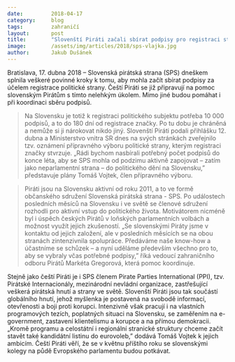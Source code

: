 ```yaml
---
date:         2018-04-17
category:     blog
tags:         zahraničí
layout:       post
title:        "Slovenští Piráti začali sbírat podpisy pro registraci strany"
image:        /assets/img/articles/2018/sps-vlajka.jpg
author:       Jakub Dušánek
---
```



Bratislava, 17. dubna 2018 – Slovenská pirátská strana (SPS) dneškem splnila veškeré povinné kroky k tomu, aby mohla začít sbírat podpisy za účelem registrace politické strany. Čeští Piráti se již připravují na pomoc slovenským Pirátům s tímto nelehkým úkolem. Mimo jiné budou pomáhat i při koordinaci sběru podpisů.

> Na Slovensku je totiž k registraci politického subjektu potřeba 10 000 podpisů, a to do 180 dní od registrace značky. Po tu dobu je chráněná a nemůže si ji nárokovat nikdo jiný. Slovenští Piráti podali přihlášku 12. dubna a Ministerstvo vnitra SR dnes na svých stránkách zveřejnilo tzv. oznámení přípravného výboru politické strany, kterým registraci značky stvrzuje. „Rádi bychom nasbírali potřebný počet podpisů do konce léta, aby se SPS mohla od podzimu aktivně zapojovat – zatím jako neparlamentní strana – do politického dění na Slovensku,” představuje plány Tomáš Vojtek, člen přípravného výboru.

> Piráti jsou na Slovensku aktivní od roku 2011, a to ve formě občanského sdružení Slovenská pirátská strana - SPS. Po událostech posledních měsíců na Slovensku i ve světě se členové sdružení rozhodli pro aktivní vstup do politického života. Motivátorem nicméně byl i úspěch českých Pirátů v loňských parlamentních volbách a možnost využít jejich zkušeností. „Se slovenskými Piráty jsme v kontaktu od jejich založení, ale v posledních měsících se na obou stranách zintenzivnila spolupráce. Předáváme naše know-how a účastníme se schůzek – a nyní uděláme především všechno pro to, aby se vybraly včas potřebné podpisy,”  říká vedoucí zahraničního odboru Pirátů Markéta Gregorová, která pomoc koordinuje.

Stejně jako čeští Piráti je i SPS členem Pirate Parties International (PPI), tzv. Pirátské Internacionály, mezinárodní nevládní organizace, zastřešující veškerá pirátská hnutí a strany ve světě. Slovenští Piráti jsou tak součástí globálního hnutí, jehož myšlenka je postavená na svobodě informací, otevřenosti a boji proti korupci. Intenzivně však pracují i na vlastních programových tezích, poplatných situaci na Slovensku, se zaměřením na e-government, zastavení klientelismu a korupce a na přímou demokracii. „Kromě programu a celostátní i regionální stranické struktury chceme začít stavět také kandidátní listinu do eurovoleb,” dodává Tomáš Vojtek k jejich ambicím. Čeští Piráti věří, že se v květnu příštího roku se slovenskými kolegy na půdě Evropského parlamentu budou potkávat.

